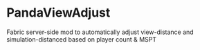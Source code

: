 # PandaViewAdjust
 Fabric server-side mod to automatically adjust view-distance and simulation-distanced based on player count & MSPT

